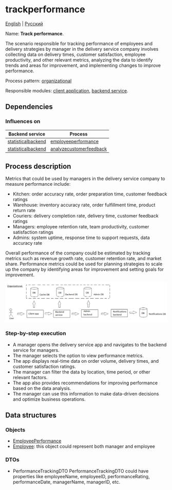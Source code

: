 # trackperformance

[English](trackperformance.md) | [Русский](trackperformance.ru.md)

Name: **Track performance**.

The scenario responsible for tracking performance of employees and delivery strategies by manager in the delivery service company involves collecting data on delivery times, customer satisfaction, employee productivity, and other relevant metrics, analyzing the data to identify trends and areas for improvement, and implementing changes to improve performance.

Process pattern: [organizational](../../processpatterns/organizational.md)

Responsible modules: [client application](../../frontend/managerclient.md), [backend service](../../backend/managerbackend.md).

## Dependencies

### Influences on

| Backend service | Process |
| --- | ---- |
| [statisticalbackend](../../backend/statisticalbackend.md) | [employeeperformance](../statisticalbackend/employeeperformance.md) |
| [statisticalbackend](../../backend/statisticalbackend.md) | [analyzecustomerfeedback](../statisticalbackend/analyzecustomerfeedback.md) |

## Process description

Metrics that could be used by managers in the delivery service company to measure performance include:
- Kitchen: order accuracy rate, order preparation time, customer feedback ratings
- Warehouse: inventory accuracy rate, order fulfillment time, product return rate
- Couriers: delivery completion rate, delivery time, customer feedback ratings
- Managers: employee retention rate, team productivity, customer satisfaction ratings
- Admins: system uptime, response time to support requests, data accuracy rate

Overall performance of the company could be estimated by tracking metrics such as revenue growth rate, customer retention rate, and market share. Performance metrics could be used for planning strategies to scale up the company by identifying areas for improvement and setting goals for improvement.

![organizational_overall](../../img/organizational_overall.png)

### Step-by-step execution

- A manager opens the delivery service app and navigates to the backend service for managers.
- The manager selects the option to view performance metrics.
- The app displays real-time data on order volume, delivery times, and customer satisfaction ratings.
- The manager can filter the data by location, time period, or other relevant factors.
- The app also provides recommendations for improving performance based on the data analysis.
- The manager can use this information to make data-driven decisions and optimize business operations.

## Data structures

### Objects

- [EmployeePerformance](https://github.com/alexeysp11/workflow-lib/blob/main/src/Models/Business/InformationSystem/EmployeePerformance.cs)
- [Employee](https://github.com/alexeysp11/workflow-lib/blob/main/src/Models/Business/InformationSystem/Employee.cs): this object could represent both manager and employee

### DTOs

- PerformanceTrackingDTO
    PerformanceTrackingDTO could have properties like employeeName, employeeID, performanceRating, performanceDate, managerName, managerID, etc. 
